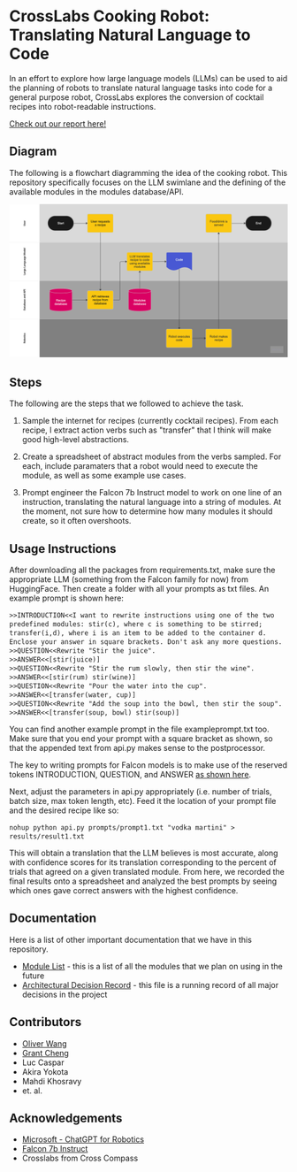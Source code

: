 # CrossLabs Cooking Robot: Translating Natural Language to Code

In an effort to explore how large language models (LLMs) can be used to aid the planning of robots to translate natural language tasks into code for a general purpose robot, CrossLabs explores the conversion of cocktail recipes into robot-readable instructions.

[Check out our report here!](https://www.overleaf.com/read/qmggjkjvnkbq)

## Diagram

The following is a flowchart diagramming the idea of the cooking robot. This repository specifically focuses on the LLM swimlane and the defining of the available modules in the modules database/API.

![Overall Flowchart](images/overall-flowchart.png)

## Steps

The following are the steps that we followed to achieve the task.

1. Sample the internet for recipes (currently cocktail recipes). From each recipe, I extract action verbs such as "transfer" that I think will make good high-level abstractions.

2. Create a spreadsheet of abstract modules from the verbs sampled. For each, include paramaters that a robot would need to execute the module, as well as some example use cases.

3. Prompt engineer the Falcon 7b Instruct model to work on one line of an instruction, translating the natural language into a string of modules. At the moment, not sure how to determine how many modules it should create, so it often overshoots.

## Usage Instructions

After downloading all the packages from requirements.txt, make sure the appropriate LLM (something from the Falcon family for now) from HuggingFace.
Then create a folder with all your prompts as txt files. 
An example prompt is shown here:
```
>>INTRODUCTION<<I want to rewrite instructions using one of the two predefined modules: stir(c), where c is something to be stirred; transfer(i,d), where i is an item to be added to the container d. Enclose your answer in square brackets. Don't ask any more questions.
>>QUESTION<<Rewrite "Stir the juice".
>>ANSWER<<[stir(juice)]
>>QUESTION<<Rewrite "Stir the rum slowly, then stir the wine".
>>ANSWER<<[stir(rum) stir(wine)]
>>QUESTION<<Rewrite "Pour the water into the cup".
>>ANSWER<<[transfer(water, cup)]
>>QUESTION<<Rewrite "Add the soup into the bowl, then stir the soup".
>>ANSWER<<[transfer(soup, bowl) stir(soup)]
```
You can find another example prompt in the file exampleprompt.txt too. Make sure that you end your prompt with a square bracket as shown, so that the appended text from api.py makes sense to the postprocessor.

The key to writing prompts for Falcon models is to make use of the reserved tokens INTRODUCTION, QUESTION, and ANSWER [as shown here](https://huggingface.co/tiiuae/falcon-7b-instruct/discussions/1).

Next, adjust the parameters in api.py appropriately (i.e. number of trials, batch size, max token length, etc). Feed it the location of your prompt file and the desired recipe like so:
```
nohup python api.py prompts/prompt1.txt "vodka martini" > results/result1.txt
```

This will obtain a translation that the LLM believes is most accurate, along with confidence scores for its translation corresponding to the percent of trials that agreed on a given translated module.
From here, we recorded the final results onto a spreadsheet and analyzed the best prompts by seeing which ones gave correct answers with the highest confidence.

## Documentation

Here is a list of other important documentation that we have in this repository.

- [Module List](docs/moduleList.md) - this is a list of all the modules that we plan on using in the future
- [Architectural Decision Record](docs/adr.md) - this file is a running record of all major decisions in the project

## Contributors

- [Oliver Wang](https://github.com/burnttomato)
- [Grant Cheng](https://github.com/CatFish47)
- Luc Caspar
- Akira Yokota
- Mahdi Khosravy
- et. al.

## Acknowledgements

- [Microsoft - ChatGPT for Robotics](https://www.microsoft.com/en-us/research/group/autonomous-systems-group-robotics/articles/chatgpt-for-robotics/)
- [Falcon 7b Instruct](https://huggingface.co/tiiuae/falcon-7b-instruct)
- Crosslabs from Cross Compass
